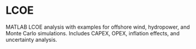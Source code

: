 # LCOE
MATLAB LCOE analysis with examples for offshore wind, hydropower, and Monte Carlo simulations. Includes CAPEX, OPEX, inflation effects, and uncertainty analysis.
